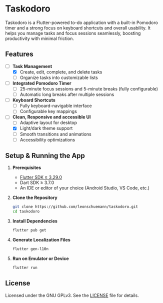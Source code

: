 # Taskodoro

Taskodoro is a Flutter-powered to-do application with a built-in Pomodoro timer and a strong focus on keyboard shortcuts and overall usability. It helps you manage tasks and focus sessions seamlessly, boosting productivity with minimal friction.

## Features
- [ ] **Task Management**
  - [x] Create, edit, complete, and delete tasks
  - [ ] Organize tasks into customizable lists

- [ ] **Integrated Pomodoro Timer**
  - [ ] 25-minute focus sessions and 5-minute breaks (fully configurable)
  - [ ] Automatic long breaks after multiple sessions

- [ ] **Keyboard Shortcuts**
  - [ ] Fully keyboard-navigable interface
  - [ ] Configurable key mappings

- [ ] **Clean, Responsive and accessible UI**
  - [ ] Adaptive layout for desktop
  - [x] Light/dark theme support
  - [ ] Smooth transitions and animations
  - [ ] Accessibility optimizations

## Setup & Running the App

1. **Prerequisites**
   - [Flutter SDK ≥ 3.29.0](https://flutter.dev/docs/get-started/install)
   - Dart SDK ≥ 3.7.0
   - An IDE or editor of your choice (Android Studio, VS Code, etc.)

2. **Clone the Repository**  
   ```bash
   git clone https://github.com/leonschuemann/taskodoro.git
   cd taskodoro
   ```

3. **Install Dependencies**
   ```bash
   flutter pub get
   ```

4. **Generate Localization Files**
   ```bash
   flutter gen-l10n
   ```

5. **Run on Emulator or Device**
   ```bash
   flutter run
   ```

## License

Licensed under the GNU GPLv3. See the [LICENSE](LICENSE) file for details.
